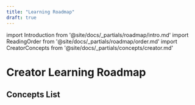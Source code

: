 ```yaml
---
title: "Learning Roadmap"
draft: true
---
```


import Introduction from '@site/docs/_partials/roadmap/intro.md'
import ReadingOrder from '@site/docs/_partials/roadmap/order.md'
import CreatorConcepts from '@site/docs/_partials/concepts/creator.md'

# Creator Learning Roadmap
<Introduction />

## Concepts List
<ReadingOrder />
<CreatorConcepts />

